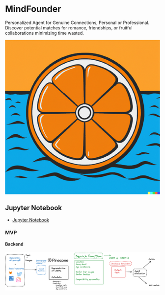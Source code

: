 # MindFounder

Personalized Agent for Genuine Connections, Personal or Professional. Discover potential matches for romance, friendships, or fruitful collaborations minimizing time wasted.


![alt text](data/figs/logo.png "MindFounder Logo")

## Jupyter Notebook

+ [Jupyter Notebook](workflow_changes.ipynb)



### MVP



#### Backend

![alt text](data/figs/workflow_mvp.png "MVP")
